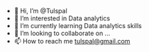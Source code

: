 - 👋 Hi, I’m @Tulspal
- 👀 I’m interested in Data analytics
- 🌱 I’m currently learning Data analytics skills
- 💞️ I’m looking to collaborate on ...
- 📫 How to reach me tulspal@gmail.com

<!---
Tulspal/Tulspal is a ✨ special ✨ repository because its `README.md` (this file) appears on your GitHub profile.
You can click the Preview link to take a look at your changes.
--->
